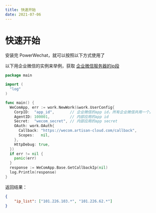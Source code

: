 ```yaml
---
title: 快速开始
date: 2021-07-06
---
```


# 快速开始

安装完 PowerWechat，就可以按照以下方式使用了

以下用企业微信的实例来举例，获取 [企业微信服务器的ip段](https://open.work.weixin.qq.com/api/doc/90000/90135/90930)

```go
package main

import (
  "log"
)

func main() {
  WeComApp, err := work.NewWork(&work.UserConfig{
    CorpID:  "app_id",       // 企业微信的app id，所有企业微信共用一个。
    AgentID: 100001,         // 内部应用的app id
    Secret:  "wecom_secret", // 内部应用的app secret
    OAuth: work.OAuth{
      Callback: "https://wecom.artisan-cloud.com/callback",
      Scopes:   nil,
    },
    HttpDebug: true,
  })
  if err != nil {
    panic(err)
  }
  response := WeComApp.Base.GetCallbackIp(nil)
  log.Println(response)
}
```

返回结果：
```json
{
    "ip_list": ["101.226.103.*", "101.226.62.*"]
}
```


